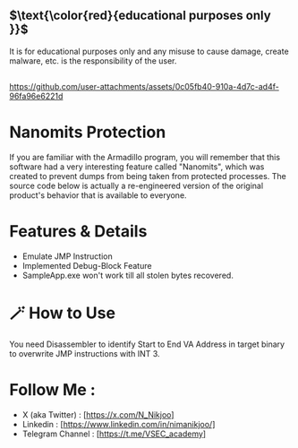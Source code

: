 ## $\text{\color{red}{educational purposes only }}$

It is for educational purposes only and any misuse to cause damage, create malware, etc. is the responsibility of the user.

##
https://github.com/user-attachments/assets/0c05fb40-910a-4d7c-ad4f-96fa96e6221d
##

# Nanomits Protection
If you are familiar with the Armadillo program, you will remember that this software had a very interesting feature called "Nanomits", which was created to prevent dumps from being taken from protected processes. The source code below is actually a re-engineered version of the original product's behavior that is available to everyone.


# Features & Details
- Emulate JMP Instruction
- Implemented Debug-Block Feature 
- SampleApp.exe won't work till all stolen bytes recovered.

##

# 🪄 How to Use
You need Disassembler to identify Start to End VA Address in target binary to overwrite JMP instructions with INT 3.

##

# Follow Me :
- X (aka Twitter) : [https://x.com/N_Nikjoo]
- Linkedin : [https://www.linkedin.com/in/nimanikjoo/]
- Telegram Channel : [https://t.me/VSEC_academy]


